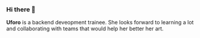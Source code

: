 ### Hi there 👋
**Uforo** is a backend deveopment trainee. She looks forward to learning a lot and collaborating with teams that would help her better her art.

